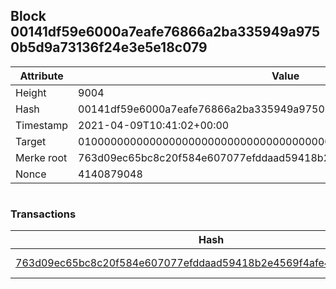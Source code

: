 ## Block 00141df59e6000a7eafe76866a2ba335949a9750b5d9a73136f24e3e5e18c079

Attribute | Value
--- | ---
Height | 9004
Hash | 00141df59e6000a7eafe76866a2ba335949a9750b5d9a73136f24e3e5e18c079
Timestamp | 2021-04-09T10:41:02+00:00
Target | 0100000000000000000000000000000000000000000000000000000000000000
Merke root | 763d09ec65bc8c20f584e607077efddaad59418b2e4569f4afe428695e4c7303
Nonce | 4140879048

```

```

### Transactions

Hash | Amount
--- | ---
[763d09ec65bc8c20f584e607077efddaad59418b2e4569f4afe428695e4c7303](763d09ec65bc8c20f584e607077efddaad59418b2e4569f4afe428695e4c7303.md) | 10.00000000 SKEPTI 
